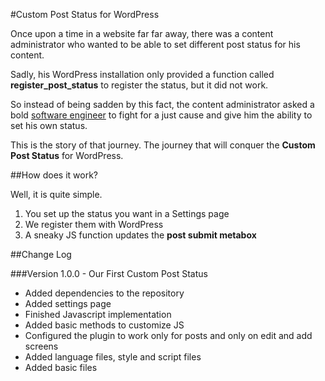 #Custom Post Status for WordPress

Once upon a time in a website far far away, there was a content administrator who wanted to be able to set different post status for his content.

Sadly, his WordPress installation only provided a function called **register_post_status** to register the status, but it did not work. 

So instead of being sadden by this fact, the content administrator asked a bold [software engineer](http://pagecarbajal.com) to fight for a just cause and give him the ability to set his own status.
 
This is the story of that journey. The journey that will conquer the **Custom Post Status** for WordPress.
 

##How does it work?

Well, it is quite simple. 

1. You set up the status you want in a Settings page
2. We register them with WordPress 
3. A sneaky JS function updates the **post submit metabox**


##Change Log

###Version 1.0.0 - Our First Custom Post Status

- Added dependencies to the repository
- Added settings page
- Finished Javascript implementation
- Added basic methods to customize JS
- Configured the plugin to work only for posts and only on edit and add screens
- Added language files, style and script files
- Added basic files